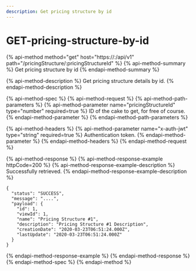 ```yaml
---
description: Get pricing structure by id
---
```


# GET-pricing-structure-by-id

{% api-method method="get" host="https://<host>:<port>/api/v1" path="/pricingStructure/:pricingStructureId" %}
{% api-method-summary %}
Get pricing structure by id
{% endapi-method-summary %}

{% api-method-description %}
Get pricing structure details by id.
{% endapi-method-description %}

{% api-method-spec %}
{% api-method-request %}
{% api-method-path-parameters %}
{% api-method-parameter name="pricingStructureId" type="number" required=true %}
ID of the cake to get, for free of course.
{% endapi-method-parameter %}
{% endapi-method-path-parameters %}

{% api-method-headers %}
{% api-method-parameter name="x-auth-jwt" type="string" required=true %}
Authentication token.
{% endapi-method-parameter %}
{% endapi-method-headers %}
{% endapi-method-request %}

{% api-method-response %}
{% api-method-response-example httpCode=200 %}
{% api-method-response-example-description %}
Successfully retrieved.
{% endapi-method-response-example-description %}

```
{
  "status": "SUCCESS",
  "message": "....",
  "payload": {
    "id": 1,
    "viewId": 1,
    "name": "Pricing Structure #1",
    "description": "Pricing Structure #1 Description",
    "creationDate": "2020-03-23T06:51:24.000Z",
    "lastUpdate": "2020-03-23T06:51:24.000Z"
  }
}
```
{% endapi-method-response-example %}
{% endapi-method-response %}
{% endapi-method-spec %}
{% endapi-method %}




